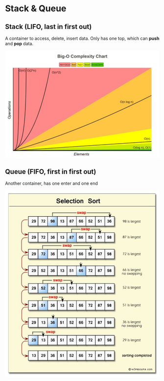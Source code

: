 # Stack & Queue

## Stack \(LIFO, last in first out\)

A container to access, delete, insert data. Only has one top, which can **push** and **pop** data. 

![](../.gitbook/assets/image%20%2810%29.png)

## Queue \(FIFO, first in first out\)

Another container, has one enter and one end

![](../.gitbook/assets/image%20%287%29.png)

